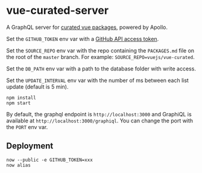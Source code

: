 # vue-curated-server

A GraphQL server for [curated vue packages](https://github.com/vuejs/vue-curated), powered by Apollo.

Set the `GITHUB_TOKEN` env var with a [GitHub API access token](https://github.com/settings/tokens).

Set the `SOURCE_REPO` env var with the repo containing the `PACKAGES.md` file on the root of the `master` branch. For example: `SOURCE_REPO=vuejs/vue-curated`.

Set the `DB_PATH` env var with a path to the database folder with write access.

Set the `UPDATE_INTERVAL` env var with the number of ms between each list update (default is 5 min).

```
npm install
npm start
```

By default, the graphql endpoint is `http://localhost:3000` and GraphiQL is available at `http://localhost:3000/graphiql`. You can change the port with the `PORT` env var.

## Deployment

```
now --public -e GITHUB_TOKEN=xxx
now alias
```
